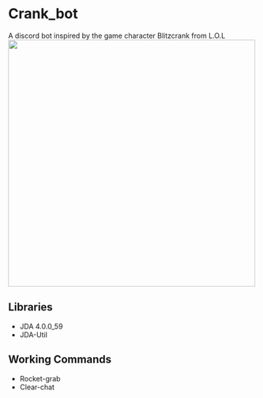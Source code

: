 # Crank_bot
A discord bot inspired by the game character Blitzcrank from L.O.L
<img src="https://i.ytimg.com/vi/r6c5YXLAYGo/maxresdefault.jpg"
     style="width: 500px; height: auto;">

## Libraries
- JDA 4.0.0_59
- JDA-Util

## Working Commands
- Rocket-grab
- Clear-chat
